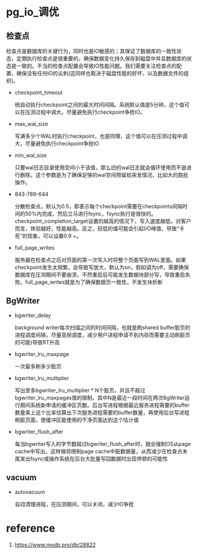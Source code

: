 # pg_io_调优

## 检查点

检查点是数据库的关键行为，同时也是IO敏感的；其保证了数据库的一致性状态，定期执行检查点是很重要的，确保数据变化持久保存到磁盘中并且数据库的状态是一致的。不当的检查点配置会导致IO性能问题。我们需要关注检查点的配置，确保没有任何IO的尖刺(这同样也取决于磁盘性能的好坏，以及数据文件的组织)。

- checkpoint_timeout

  统自动执行checkpoint之间的最大时间间隔。系统默认值是5分钟，这个值可以在压测过程中调大，尽量避免执行checkpoint争抢IO。

- max_wal_size

  写满多少个WAL时执行checkpoint，也是同理，这个值可以在压测过程中调大，尽量避免执行checkpoint争抢IO

- min_wal_size

  只要wal日志目录使用空间小于该值，那么旧的wal日志就会循环使用而不是进行删除。这个参数是为了确保足够的wal空间预留给突发情况，比如大的跑批操作。

- 843-789-644

  分散检查点，默认为0.5，即表示每个checkpoint需要在checkpoints间隔时间的50%内完成，然后立马进行fsync，fsync执行是很快的。checkpoint_completion_target设置的越高的情况下，写入速度越低，对客户而言，体验越好，性能越高。反之，较低的值可能会引起I/O峰值，导致“卡死”的现象，可以设置0.9 +。

- full_page_writes

  服务器在检查点之后对页面的第一次写入时将整个页面写到WAL里面。如果checkpoint发生太频繁，会导致写放大，默认为on，假如调为off，需要确保数据库在压测期间不要崩溃，不然重启后可能发生数据块部分写，导致重启失败。full_page_writes就是为了确保数据页一致性，不发生块折断

## BgWriter

- bgwriter_delay

  background writer每次扫描之间的时间间隔，也就是刷shared buffer脏页的进程调度间隔，尽量高频调度，减少用户进程申请不到内存而需要主动刷脏页的可能(导致RT升高

- bgwriter_lru_maxpage

   一次最多刷多少脏页

- bgwriter_lru_multiplier

  写出至多bgwriter_lru_multiplier * N个脏页，并且不超过bgwriter_lru_maxpages值的限制。其中N是最近一段时间在两次BgWriter运行期间系统新申请的缓冲区页数。后台写进程根据最近服务进程需要的buffer数量乘上这个比率估算出下次服务进程需要的buffer数量，再使用后台写进程刷脏页面，使缓冲区能使用的干净页面达到这个估计值

- bgwriter_flush_after

  每当bgwriter写入的字节数超过bgwriter_flush_after时，就会强制OS从page cache中写出。这样做将限制page cache中脏数据量，从而减少在检查点末尾发出fsync或操作系统在后台大批量写回数据时出现停顿的可能性

## vacuum

- autovacuum

  自动清理进程，在压测期间，可以关闭，减少IO争抢

# reference

1. https://www.modb.pro/db/28822